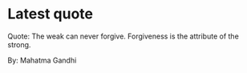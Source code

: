 # Latest quote 

Quote: The weak can never forgive. Forgiveness is the attribute of the strong. 

By: Mahatma Gandhi